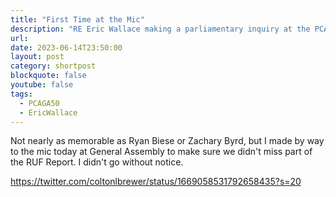 ```yaml
---
title: "First Time at the Mic"
description: "RE Eric Wallace making a parliamentary inquiry at the PCA's General Assembly"
url: 
date: 2023-06-14T23:50:00
layout: post
category: shortpost
blockquote: false
youtube: false
tags:
  - PCAGA50
  - EricWallace
---
```


Not nearly as memorable as Ryan Biese or Zachary Byrd, but I made by way to the mic today at General Assembly to make sure we didn't miss part of the RUF Report. I didn't go without notice.


https://twitter.com/coltonlbrewer/status/1669058531792658435?s=20
